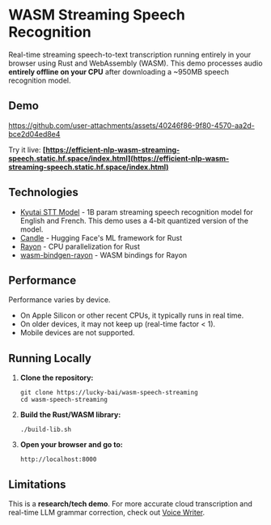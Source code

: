 # WASM Streaming Speech Recognition

Real-time streaming speech-to-text transcription running entirely in your browser using Rust and WebAssembly (WASM). This demo processes audio **entirely offline on your CPU** after downloading a ~950MB speech recognition model.

## Demo

https://github.com/user-attachments/assets/40246f86-9f80-4570-aa2d-bce2d04ed8e4

Try it live: **[https://efficient-nlp-wasm-streaming-speech.static.hf.space/index.html](https://efficient-nlp-wasm-streaming-speech.static.hf.space/index.html)**

## Technologies

- [Kyutai STT Model](https://huggingface.co/kyutai/stt-1b-en_fr) - 1B param streaming speech recognition model for English and French. This demo uses a 4-bit quantized version of the model.
- [Candle](https://github.com/huggingface/candle/) - Hugging Face's ML framework for Rust
- [Rayon](https://github.com/rayon-rs/rayon) - CPU parallelization for Rust
- [wasm-bindgen-rayon](https://github.com/rustwasm/wasm-bindgen-rayon) - WASM bindings for Rayon

## Performance

Performance varies by device.

- On Apple Silicon or other recent CPUs, it typically runs in real time.
- On older devices, it may not keep up (real-time factor < 1).
- Mobile devices are not supported.

## Running Locally

1. **Clone the repository:**

   ```
   git clone https://lucky-bai/wasm-speech-streaming
   cd wasm-speech-streaming
   ```

2. **Build the Rust/WASM library:**

   ```
   ./build-lib.sh
   ```

3. **Open your browser and go to:**
   ```
   http://localhost:8000
   ```

## Limitations

This is a **research/tech demo**. For more accurate cloud transcription and real-time LLM grammar correction, check out [Voice Writer](https://voicewriter.io).
